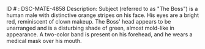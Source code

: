 ID # : DSC-MATE-4858
Description: Subject (referred to as "The Boss") is a human male with distinctive orange stripes on his face. His eyes are a bright red, reminiscent of clown makeup. The Boss' head appears to be unarranged and is a disturbing shade of green, almost mold-like in appearance. A two-color band is present on his forehead, and he wears a medical mask over his mouth.